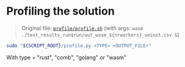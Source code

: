 # Profiling the solution

> Original file: [`profile/profile.sh`](../profile/profile.sh) (with args: `wasm ./test_results_run$run/out_wasm_${nrworkers}_uninst.csv &`)

```sh
sudo "${SCRIPT_ROOT}/profile.py <TYPE> <OUTPUT_FILE>"
```

With type = "rust", "comb", "golang" or "wasm"
